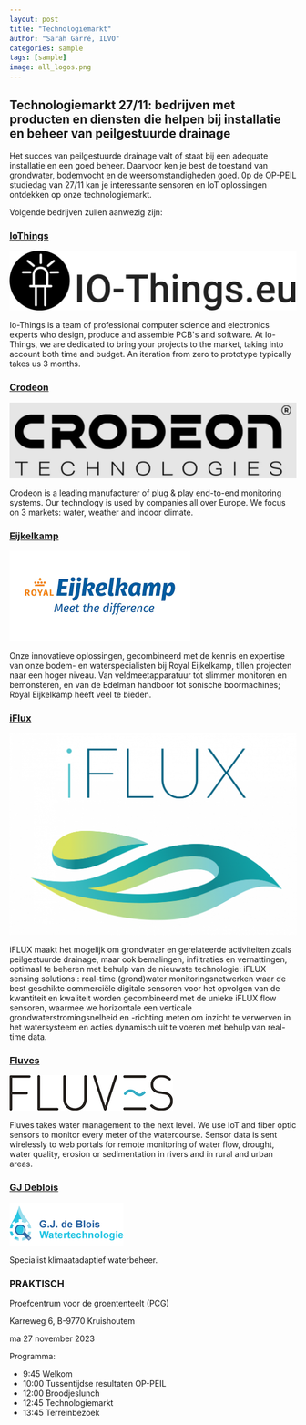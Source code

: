 ```yaml
---
layout: post
title: "Technologiemarkt"
author: "Sarah Garré, ILVO"
categories: sample
tags: [sample]
image: all_logos.png
---
```


## Technologiemarkt 27/11: bedrijven met producten en diensten die helpen bij installatie en beheer van peilgestuurde drainage

Het succes van peilgestuurde drainage valt of staat bij een adequate installatie en een goed
beheer. Daarvoor ken je best de toestand van grondwater, bodemvocht en de weersomstandigheden
goed. 0p de OP-PEIL studiedag van 27/11 kan je interessante sensoren en IoT oplossingen ontdekken op onze technologiemarkt.

Volgende bedrijven zullen aanwezig zijn:

### [IoThings](https://www.io-things.eu/) 

![logo_iothings.png](./assets/img/logo_iothings.png)  

Io-Things is a team of professional computer science and electronics experts who design, produce and assemble PCB's and 
software. At Io-Things, we are dedicated to bring your projects to the market, taking into account both time and budget. 
An iteration from zero to prototype typically takes us 3 months.     

### [Crodeon ](https://www.crodeon.com/)
![logo_crodeon.PNG](./assets/img/logo_crodeon.PNG)  

Crodeon is a leading manufacturer of plug & play end-to-end monitoring systems. Our technology is used by companies all 
over Europe. We focus on 3 markets: water, weather and indoor climate.   

### [Eijkelkamp ](https://www.royaleijkelkamp.com/nl/)
![logo_eijkelkamp.png](./assets/img/logo_eijkelkamp.png)  

Onze innovatieve oplossingen, gecombineerd met de kennis en expertise van onze bodem- en waterspecialisten bij Royal 
Eijkelkamp, tillen projecten naar een hoger niveau. Van veldmeetapparatuur tot slimmer monitoren en bemonsteren, en 
van de Edelman handboor tot sonische boormachines; Royal Eijkelkamp heeft veel te bieden.    

### [iFlux](https://iflux.be/)
![logo_iflux.png](./assets/img/logo_iflux.png)  

iFLUX maakt het mogelijk om grondwater en gerelateerde activiteiten zoals peilgestuurde drainage, maar ook bemalingen,
infiltraties en vernattingen, optimaal te beheren met behulp van de nieuwste technologie: iFLUX sensing solutions : 
real-time (grond)water monitoringsnetwerken waar de best geschikte commerciële digitale sensoren voor het opvolgen van 
de kwantiteit en kwaliteit worden gecombineerd met de unieke iFLUX flow sensoren, waarmee we horizontale een verticale 
grondwaterstromingsnelheid en -richting meten om inzicht te verwerven in het watersysteem en acties dynamisch uit te 
voeren met behulp van real-time data.   

### [Fluves](https://www.fluves.com/)
![Logo Fluves](./assets/img/logo-fluves.png)  

Fluves takes water management to the next level. We use IoT and fiber optic sensors to monitor every meter of the 
watercourse. Sensor data is sent wirelessly to web portals for remote monitoring of water flow, drought, water quality, 
erosion or sedimentation in rivers and in rural and urban areas.     

### [GJ Deblois](gjdeblois.eu)
![Logo GJdeBlois](./assets/img/Logo_GJdeBlois.png) 

Specialist klimaatadaptief waterbeheer.


### PRAKTISCH
Proefcentrum voor de groententeelt (PCG)

Karreweg 6, B-9770 Kruishoutem

ma 27 november 2023

Programma:
- 9:45 Welkom
- 10:00 Tussentijdse resultaten OP-PEIL
- 12:00 Broodjeslunch
- 12:45 Technologiemarkt
- 13:45 Terreinbezoek

